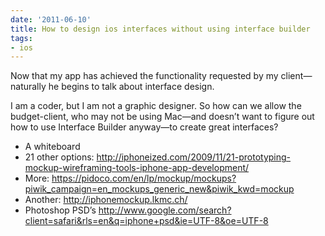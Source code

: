 ```yaml
---
date: '2011-06-10'
title: How to design ios interfaces without using interface builder
tags: 
- ios
---
```

<p>Now that my app has achieved the functionality requested by my client&#8212;naturally he begins to talk about interface design.</p>
<p>I am a coder, but I am not a graphic designer. So how can we allow the budget-client, who may not be using Mac&#8212;and doesn&#8217;t want to figure out how to use Interface Builder anyway&#8212;to create great interfaces?</p>
<ul><li>A whiteboard</li>
<li>21 other options: <a href="http://iphoneized.com/2009/11/21-prototyping-mockup-wireframing-tools-iphone-app-development/"><a href="http://iphoneized.com/2009/11/21-prototyping-mockup-wireframing-tools-iphone-app-development/">http://iphoneized.com/2009/11/21-prototyping-mockup-wireframing-tools-iphone-app-development/</a></a></li>
<li>More: <a href="https://pidoco.com/en/lp/mockup/mockups?piwik_campaign=en_mockups_generic_new&amp;piwik_kwd=mockup"><a href="https://pidoco.com/en/lp/mockup/mockups?piwik_campaign=en_mockups_generic_new&amp;piwik_kwd=mockup">https://pidoco.com/en/lp/mockup/mockups?piwik_campaign=en_mockups_generic_new&amp;piwik_kwd=mockup</a></a></li>
<li>Another: <a href="http://iphonemockup.lkmc.ch/"><a href="http://iphonemockup.lkmc.ch/">http://iphonemockup.lkmc.ch/</a></a></li>
<li>Photoshop PSD&#8217;s <a href="http://www.google.com/search?client=safari&amp;rls=en&amp;q=iphone+psd&amp;ie=UTF-8&amp;oe=UTF-8"><a href="http://www.google.com/search?client=safari&amp;rls=en&amp;q=iphone+psd&amp;ie=UTF-8&amp;oe=UTF-8">http://www.google.com/search?client=safari&amp;rls=en&amp;q=iphone+psd&amp;ie=UTF-8&amp;oe=UTF-8</a></a></li>
</ul>
